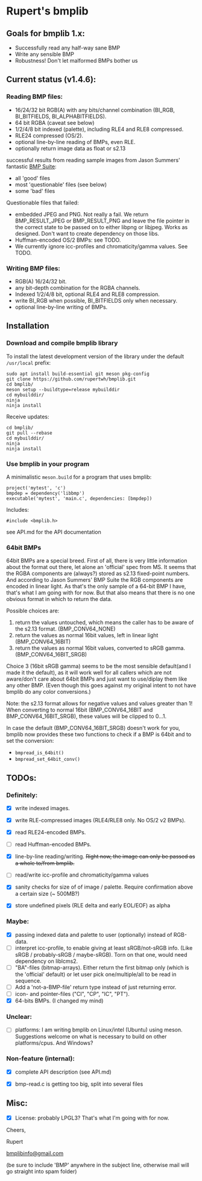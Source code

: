 
# Rupert's bmplib

## Goals for bmplib 1.x:
- Successfully read any half-way sane BMP
- Write any sensible BMP
- Robustness! Don't let malformed BMPs bother us

## Current status (v1.4.6):
### Reading BMP files:
  - 16/24/32 bit RGB(A) with any bits/channel combination
    (BI_RGB, BI_BITFIELDS, BI_ALPHABITFIELDS).
  - 64 bit RGBA (caveat see below)
  - 1/2/4/8 bit indexed (palette), including RLE4 and RLE8 compressed.
  - RLE24 compressed (OS/2).
  - optional line-by-line reading of BMPs, even RLE.
  - optionally return image data as float or s2.13

  successful results from reading sample images from Jason Summers'
  fantastic [BMP Suite](https://entropymine.com/jason/bmpsuite/):
   - all 'good' files
   - most 'questionable' files (see below)
   - some 'bad' files

  Questionable files that failed:
  - embedded JPEG and PNG. Not really a fail. We return BMP_RESULT_JPEG or
    BMP_RESULT_PNG and leave the file pointer in the correct state to be
    passed on to either libpng or libjpeg. Works as designed. Don't want to
    create dependency on those libs.
  - Huffman-encoded OS/2 BMPs: see TODO.
  - We currently ignore icc-profiles and chromaticity/gamma values. See TODO.


### Writing BMP files:
  - RGB(A) 16/24/32 bit.
  - any bit-depth combination for the RGBA channels.
  - Indexed 1/2/4/8 bit, optional RLE4 and RLE8 compression.
  - write BI_RGB when possible, BI_BITFIELDS only when
    necessary.
  - optional line-by-line writing of BMPs.


## Installation

### Download and compile bmplib library

To install the latest development version of the library under the default
`/usr/local` prefix:

```
sudo apt install build-essential git meson pkg-config
git clone https://github.com/rupertwh/bmplib.git
cd bmplib/
meson setup --buildtype=release mybuilddir
cd mybuilddir/
ninja
ninja install
```
Receive updates:
```
cd bmplib/
git pull --rebase
cd mybuilddir/
ninja
ninja install
```


### Use bmplib in your program

A minimalistic `meson.build` for a program that uses bmplib:

```
project('mytest', 'c')
bmpdep = dependency('libbmp')
executable('mytest', 'main.c', dependencies: [bmpdep])
```

Includes:

```
#include <bmplib.h>
```

see API.md for the API documentation


### 64bit BMPs

64bit BMPs are a special breed. First of all, there is very little information
about the format out there, let alone an 'official' spec from MS. It seems
that the RGBA components are (always?) stored as s2.13 fixed-point numbers.
And according to Jason Summers' BMP Suite the RGB components are encoded in
linear light. As that's the only sample of a 64-bit BMP I have, that's what I
am going with for now. But that also means that there is no one obvious
format in which to return the data.

Possible choices are:
1. return the values untouched, which means the caller has to
   be aware of the s2.13 format. (BMP_CONV64_NONE)
2. return the values as normal 16bit values, left in linear
   light (BMP_CONV64_16BIT)
3. return the values as normal 16bit values, converted to sRGB
   gamma. (BMP_CONV64_16BIT_SRGB)

Choice 3 (16bit sRGB gamma) seems to be the most sensible default(and I made
it the default), as it will work well for all callers which are not
aware/don't care about 64bit BMPs and just want to use/diplay them like any
other BMP. (Even though this goes against my original intent to not have
bmplib do any color conversions.)

Note: the s2.13 format allows for negative values and values greater than 1!
When converting to normal 16bit (BMP_CONV64_16BIT and BMP_CONV64_16BIT_SRGB),
these values will be clipped to 0...1.

In case the default (BMP_CONV64_16BIT_SRGB) doesn't work for you, bmplib now
provides these two functions to check if a BMP is 64bit and to set the
conversion:
- `bmpread_is_64bit()`
- `bmpread_set_64bit_conv()`


## TODOs:
### Definitely:

   - [x] write indexed images.
   - [x] write RLE-compressed images (RLE4/RLE8 only. No OS/2 v2 BMPs).
   - [x] read RLE24-encoded BMPs.
   - [ ] read Huffman-encoded BMPs.
   - [x] line-by-line reading/writing. ~~Right now, the image can only be
     passed as a whole to/from bmplib.~~
   - [ ] read/write icc-profile and chromaticity/gamma values
   - [x] sanity checks for size of of image / palette. Require confirmation
     above a certain size (~ 500MB?)
   - [x] store undefined pixels (RLE delta and early EOL/EOF) as alpha


### Maybe:

   - [x] passing indexed data and palette to user (optionally) instead of
     RGB-data.
   - [ ] interpret icc-profile, to enable giving at least sRGB/not-sRGB info.
     (Like sRGB / probably-sRGB / maybe-sRGB). Torn on that one, would need
     dependency on liblcms2.
   - [ ] "BA"-files (bitmap-arrays). Either return the first bitmap only
     (which is the 'official' default) or let user pick one/multiple/all to
     be read in sequence.
   - [ ] Add a 'not-a-BMP-file' return type instead of just returning error.
   - [ ] icon- and pointer-files ("CI", "CP", "IC", "PT").
   - [x] 64-bits BMPs. (I changed my mind)

### Unclear:

   - [ ] platforms: I am writing bmplib on Linux/intel (Ubuntu) using meson.
     Suggestions welcome on what is necessary to build on other
     platforms/cpus. And Windows?


### Non-feature (internal):

   - [x] complete API description (see API.md)
   - [x] bmp-read.c is getting too big, split into several files




## Misc:
- [x] License: probably LPGL3? That's what I'm going with for now.



Cheers,

Rupert

bmplibinfo@gmail.com

(be sure to include 'BMP' anywhere in the subject line, otherwise mail will go
straight into spam folder)
